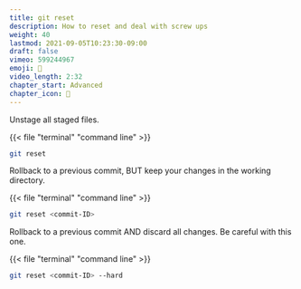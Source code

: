 ```yaml
---
title: git reset
description: How to reset and deal with screw ups
weight: 40
lastmod: 2021-09-05T10:23:30-09:00
draft: false
vimeo: 599244967
emoji: 🔨
video_length: 2:32
chapter_start: Advanced 
chapter_icon: 🔨 
---
```


Unstage all staged files. 

{{< file "terminal" "command line" >}}
```bash
git reset
```

Rollback to a previous commit, BUT keep your changes in the working directory. 

{{< file "terminal" "command line" >}}
```bash
git reset <commit-ID>
```

Rollback to a previous commit AND discard all changes. Be careful with this one. 

{{< file "terminal" "command line" >}}
```bash
git reset <commit-ID> --hard
```